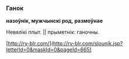 ### Ганок
**назоўнік, мужчынскі род, размоўнае**

Невялікі плыт. || прыметнік: ганочны.

<a rel="author">[http://rv-blr.com/](http://rv-blr.com/slounik.jsp?letterId=0&maskId=0&pageId=665)</a>
